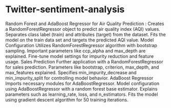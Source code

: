 # Twitter-sentiment-analysis

Random Forest and AdaBoost Regressor for Air Quality Prediction :
Creates a RandomForestRegressor object to predict air quality index (AQI) values.
Separates class label (train) and attributes (target) from the dataset.
Fits the model on the train data set and targets the predicted AQI value.
Model Configuration
Utilizes RandomForestRegressor algorithm with bootstrap sampling.
Important parameters like ccp_alpha and max_depth are explained.
Fine-tune model settings for impurity reduction and feature usage.
Sales Prediction
Further application with a RandomForestRegressor for sales prediction.
Parameters like bootstrap, criterion, max_depth, and max_features explained.
Specifies min_impurity_decrease and min_impurity_split for controlling model behavior.
AdaBoost Regressor
Imports necessary modules for AdaBoostRegressor.
Model configuration using AdaBoostRegressor with a random forest base estimator.
Explains parameters such as learning_rate, loss, and n_estimators.
Fits the model using gradient descent algorithm for 50 training iterations.
